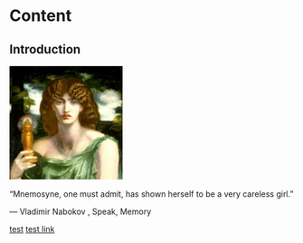 # Content
## Introduction

<img src="81098138[1].jpg" width="200">

“Mnemosyne, one must admit, has shown herself to be a very careless girl.”

― Vladimir Nabokov , Speak, Memory 


<a href="test.md">test</a>
[test link](test.md)
